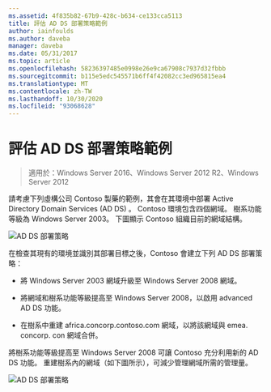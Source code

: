 ```yaml
---
ms.assetid: 4f835b82-67b9-428c-b634-ce133cca5113
title: 評估 AD DS 部署策略範例
author: iainfoulds
ms.author: daveba
manager: daveba
ms.date: 05/31/2017
ms.topic: article
ms.openlocfilehash: 58236397485e0998e26e9ca67908c7937d32fbbb
ms.sourcegitcommit: b115e5edc545571b6ff4f42082cc3ed965815ea4
ms.translationtype: MT
ms.contentlocale: zh-TW
ms.lasthandoff: 10/30/2020
ms.locfileid: "93068628"
---
```

# <a name="evaluating-ad-ds-deployment-strategy-examples"></a>評估 AD DS 部署策略範例

>適用於：Windows Server 2016、Windows Server 2012 R2、Windows Server 2012

請考慮下列虛構公司 Contoso 製藥的範例，其會在其環境中部署 Active Directory Domain Services (AD DS) 。 Contoso 環境包含四個網域。 樹系功能等級為 Windows Server 2003。 下圖顯示 Contoso 組織目前的網域結構。

![AD DS 部署策略](media/Evaluating-AD-DS-Deployment-Strategy-Examples/3dd79e00-48f8-4927-989c-c55a79caf1be.gif)

在檢查其現有的環境並識別其部署目標之後，Contoso 會建立下列 AD DS 部署策略：

-   將 Windows Server 2003 網域升級至 Windows Server 2008 網域。

-   將網域和樹系功能等級提高至 Windows Server 2008，以啟用 advanced AD DS 功能。

-   在樹系中重建 africa.concorp.contoso.com 網域，以將該網域與 emea. concorp. con 網域合併。

將樹系功能等級提高至 Windows Server 2008 可讓 Contoso 充分利用新的 AD DS 功能。 重建樹系內的網域（如下圖所示），可減少管理網域所需的管理量。

![AD DS 部署策略](media/Evaluating-AD-DS-Deployment-Strategy-Examples/1c061755-413d-452d-b121-6910f8555327.gif)



